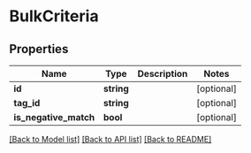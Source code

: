 # BulkCriteria

## Properties
Name | Type | Description | Notes
------------ | ------------- | ------------- | -------------
**id** | **string** |  | [optional] 
**tag_id** | **string** |  | [optional] 
**is_negative_match** | **bool** |  | [optional] 

[[Back to Model list]](../README.md#documentation-for-models) [[Back to API list]](../README.md#documentation-for-api-endpoints) [[Back to README]](../README.md)


